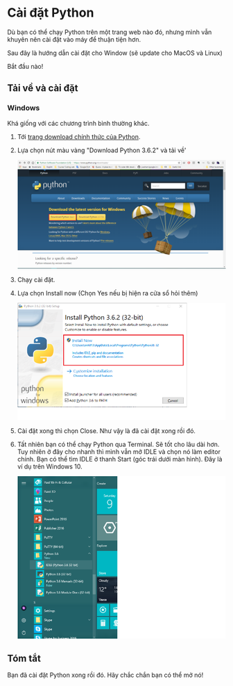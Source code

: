 # Cài đặt Python

Dù bạn có thể chạy Python trên một trang web nào đó, nhưng mình vẫn khuyên nên cài đặt vào máy để thuận tiện hơn.

Sau đây là hướng dẫn cài đặt cho Window (sẽ update cho MacOS và Linux)

Bắt đầu nào!

## Tải về và cài đặt

### Windows

Khá giống với các chương trình bình thường khác.

1. Tới [trang download chính thức của Python](https://www.python.org/downloads/).
2. Lựa chọn nút màu vàng "Download Python 3.6.2" và tải về'

    ![Download Python.](../images/python-download.PNG)
3. Chạy cài đặt.
4. Lựa chọn Install now (Chọn Yes nếu bị hiện ra cửa sổ hỏi thêm)

    ![Cài đặt Python.](../images/python-install.png)   
5. Cài đặt xong thì chọn Close. Như vậy là đã cài đặt xong rồi đó.
6. Tất nhiên bạn có thể chạy Python qua Terminal. Sẽ tốt cho lâu dài hơn. Tuy nhiên ở đây cho nhanh thì mình vẫn mở IDLE và chọn nó làm editor chính. Bạn có thể tìm IDLE ở thanh Start (góc trái dưới màn hình). Đây là ví dụ trên Windows 10.

    ![Cài đặt Python.](../images/idle.png)
    
## Tóm tắt
Bạn đã cài đặt Python xong rồi đó. Hãy chắc chắn bạn có thể mở nó!
